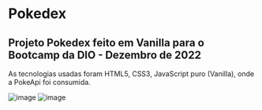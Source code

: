 # Pokedex
## Projeto Pokedex feito em Vanilla para o Bootcamp da DIO - Dezembro de 2022

As tecnologias usadas foram HTML5, CSS3, JavaScript puro (Vanilla), onde a PokeApi foi consumida.




![image](https://user-images.githubusercontent.com/71258083/205470457-ed009c8c-3f51-4f64-abfe-f5fbcdf0704d.png)
![image](https://user-images.githubusercontent.com/71258083/205470519-52299fc9-a78e-42f1-8a54-9c4d7fb75566.png)

